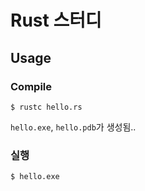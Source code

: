 # Rust 스터디
## Usage
### Compile
```
$ rustc hello.rs
```
`hello.exe`, `hello.pdb`가 생성됨..
### 실행
```
$ hello.exe
```
